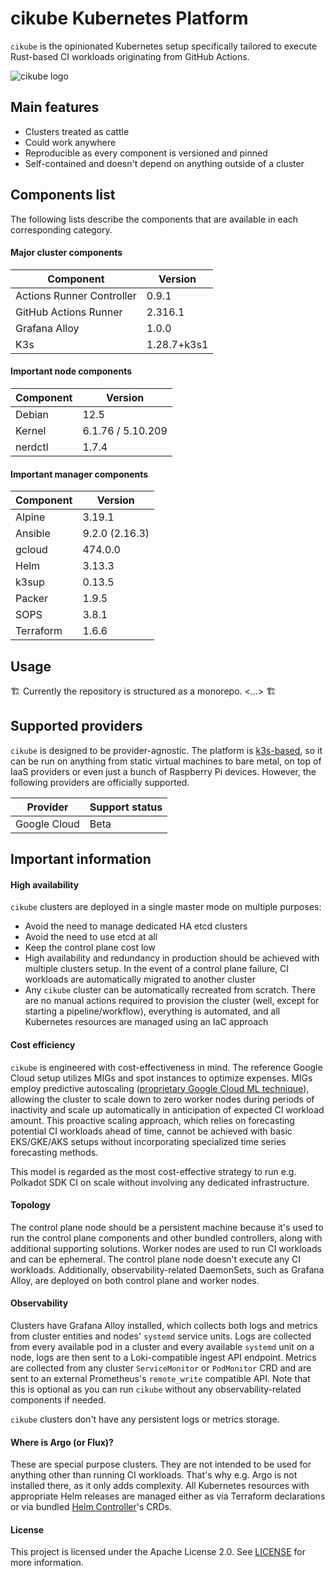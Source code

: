 # cikube Kubernetes Platform

`cikube` is the opinionated Kubernetes setup specifically tailored to execute Rust-based CI workloads originating from GitHub Actions.

![cikube logo](https://i.imgur.com/eWPaXxc.png)

## Main features

* Clusters treated as cattle
* Could work anywhere
* Reproducible as every component is versioned and pinned
* Self-contained and doesn't depend on anything outside of a cluster

## Components list

The following lists describe the components that are available in each corresponding category.

#### Major cluster components

| Component | Version |
|---|---|
| Actions Runner Controller | 0.9.1 |
| GitHub Actions Runner | 2.316.1 |
| Grafana Alloy | 1.0.0 |
| K3s | 1.28.7+k3s1 |

#### Important node components

| Component | Version |
|---|---|
| Debian | 12.5 |
| Kernel | 6.1.76 / 5.10.209 |
| nerdctl | 1.7.4 |

#### Important manager components

| Component | Version |
|---|---|
| Alpine | 3.19.1 |
| Ansible | 9.2.0 (2.16.3) |
| gcloud | 474.0.0 |
| Helm | 3.13.3 |
| k3sup | 0.13.5 |
| Packer | 1.9.5 |
| SOPS | 3.8.1 |
| Terraform | 1.6.6 |

## Usage

🏗️
Currently the repository is structured as a monorepo. <...>
🏗️

## Supported providers

`cikube` is designed to be provider-agnostic. The platform is [k3s-based](https://k3s.io), so it can be run on anything from static virtual machines to bare metal, on top of IaaS providers or even just a bunch of Raspberry Pi devices. However, the following providers are officially supported.

| Provider | Support status |
|---|---|
| Google Cloud | Beta |

## Important information

#### High availability

`cikube` clusters are deployed in a single master mode on multiple purposes:
* Avoid the need to manage dedicated HA etcd clusters
* Avoid the need to use etcd at all
* Keep the control plane cost low
* High availability and redundancy in production should be achieved with multiple clusters setup. In the event of a control plane failure, CI workloads are automatically migrated to another cluster
* Any `cikube` cluster can be automatically recreated from scratch. There are no manual actions required to provision the cluster (well, except for starting a pipeline/workflow), everything is automated, and all Kubernetes resources are managed using an IaC approach

#### Cost efficiency

`cikube` is engineered with cost-effectiveness in mind. The reference Google Cloud setup utilizes MIGs and spot instances to optimize expenses. MIGs employ predictive autoscaling ([proprietary Google Cloud ML technique](https://cloud.google.com/compute/docs/autoscaler/predictive-autoscaling)), allowing the cluster to scale down to zero worker nodes during periods of inactivity and scale up automatically in anticipation of expected CI workload amount. This proactive scaling approach, which relies on forecasting potential CI workloads ahead of time, cannot be achieved with basic EKS/GKE/AKS setups without incorporating specialized time series forecasting methods.

This model is regarded as the most cost-effective strategy to run e.g. Polkadot SDK CI on scale without involving any dedicated infrastructure.

#### Topology

The control plane node should be a persistent machine because it's used to run the control plane components and other bundled controllers, along with additional supporting solutions. Worker nodes are used to run CI workloads and can be ephemeral. The control plane node doesn't execute any CI workloads. Additionally, observability-related DaemonSets, such as Grafana Alloy, are deployed on both control plane and worker nodes.

#### Observability

Clusters have Grafana Alloy installed, which collects both logs and metrics from cluster entities and nodes' `systemd` service units. Logs are collected from every available pod in a cluster and every available `systemd` unit on a node, logs are then sent to a Loki-compatible ingest API endpoint. Metrics are collected from any cluster `ServiceMonitor` or `PodMonitor` CRD and are sent to an external Prometheus's `remote_write` compatible API. Note that this is optional as you can run `cikube` without any observability-related components if needed.

`cikube` clusters don't have any persistent logs or metrics storage.

#### Where is Argo (or Flux)?

These are special purpose clusters. They are not intended to be used for anything other than running CI workloads. That's why e.g. Argo is not installed there, as it only adds complexity. All Kubernetes resources with appropriate Helm releases are managed either as via Terraform declarations or via bundled [Helm Controller](https://github.com/k3s-io/helm-controller)'s CRDs.

#### License

This project is licensed under the Apache License 2.0. See [LICENSE](LICENSE) for more information.
